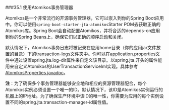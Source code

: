 ###35.1 使用Atomikos事务管理器

Atomikos是一个非常流行的开源事务管理器，它可以嵌入到你的Spring Boot应用中。你可以使用`spring-boot-starter-jta-atomikos`Starter POM去获取正确的Atomikos库。Spring Boot会自动配置Atomikos，并将合适的depends-on应用到你的Spring Beans上，确保它们以正确的顺序启动和关闭。

默认情况下，Atomikos事务日志将被记录在应用home目录（你的应用jar文件放置的目录）下的transaction-logs文件夹中。你可以在application.properties文件中通过设置spring.jta.log-dir属性来自定义该目录。以spring.jta.开头的属性能用来自定义Atomikos的UserTransactionServiceIml实现。具体参考[AtomikosProperties javadoc](http://docs.spring.io/spring-boot/docs/1.2.2.BUILD-SNAPSHOT/api/org/springframework/boot/jta/atomikos/AtomikosProperties.html)。

**注**：为了确保多个事务管理器能够安全地和相应的资源管理器配合，每个Atomikos实例必须设置一个唯一的ID。默认情况下，该ID是Atomikos实例运行的机器上的IP地址。为了确保生产环境中该ID的唯一性，你需要为应用的每个实例设置不同的spring.jta.transaction-manager-id属性值。
